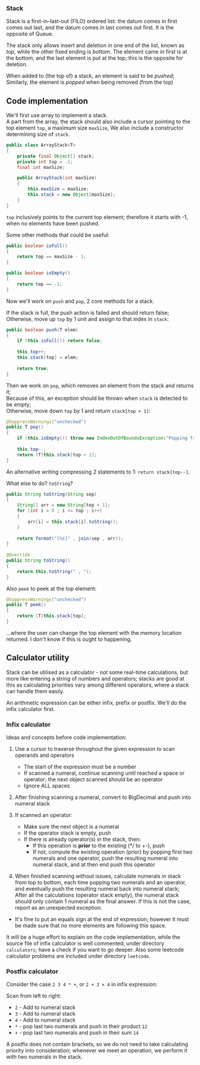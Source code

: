 ### Stack
Stack is a first-in-last-out (FILO) ordered list: the datum comes in first comes out last, and the datum comes in last comes out first. It is the opposite of Queue.

The stack only allows insert and deletion in one end of the list, known as *top*, while the other fixed ending is *bottom*. The element came in first is at the bottom, and the last element is put at the top; this is the opposite for deletion.

When added to (the top of) a stack, an element is said to be *pushed*; Similarly, the element is *popped* when being removed (from the top) 

## Code implementation
We'll first use array to implement a stack.</br>
A part from the array, the stack should also include a cursor pointing to the top element `top`, a maximum size `maxSize`, 
We also include a constructor determining size of `stack`.
```java
public class ArrayStack<T>
{
	private final Object[] stack;
	private int top = -1;
	final int maxSize;

	public ArrayStack(int maxSize)
	{
		this.maxSize = maxSize;
		this.stack = new Object[maxSize];
	}
}
```
`top` inclusively points to the current top element; therefore it starts with -1, when no elements have been pushed.

Some other methods that could be useful:
```java
public boolean isFull()
{
	return top == maxSize - 1;
}

public boolean isEmpty()
{
	return top == -1;
}
```

Now we'll work on `push` and `pop`, 2 core methods for a stack.

If the stack is full, the push action is failed and should return false;</br>
Otherwise, move up `top` by 1 unit and assign to that index in `stack`:
```java
public boolean push(T elem)
{
	if (this.isFull()) return false;
	
	this.top++;
	this.stack[top] = elem;
                                     
	return true;
}
```

Then we work on `pop`, which removes an element from the stack and returns it;</br>
Because of this, an exception should be thrown when `stack` is detected to be empty;</br>
Otherwise, move down `top` by 1 and return `stack[top + 1]`:
```java
@SuppressWarnings("unchecked")
public T pop()
{
	if (this.isEmpty()) throw new IndexOutOfBoundsException("Popping from an empty stack");
                                                                                            
	this.top--;
	return (T)this.stack[top + 1];
}
```

An alternative writing compressing 2 statements to 1: `return stack[top--]`.

What else to do? `toString`?
```java
public String toString(String sep)
{
	String[] arr = new String[top + 1];
	for (int i = 0 ; i <= top ; i++)
	{
		arr[i] = this.stack[i].toString();
	}
                                             
	return format("[%s]" , join(sep , arr));
}
                                             
@Override
public String toString()
{
	return this.toString(" , ");
}
```

Also `peek` to peek at the top element:
```java
@SuppressWarnings("unchecked")
public T peek()
{
	return (T)this.stack[top];
}
```
...where the user can change the top element with the memory location returned. I don't know if this is ought to happening.

## Calculator utility
Stack can be utilised as a calculator - not some real-time calculations, but more like entering a string of numbers and operators;
stacks are good at this as calculating priorities vary among different operators, where a stack can handle them easily.

An arithmetic expression can be either infix, prefix or postfix. We'll do the infix calculator first. 

### Infix calculator
Ideas and concepts before code implementation:
1. Use a cursor to traverse throughout the given expression to scan operands and operators
	* The start of the expression must be a number
	* If scanned a numeral, continue scanning until reached a space or operator; the next object scanned should be an operator
	* Ignore ALL spaces

2. After finishing scanning a numeral, convert to BigDecimal and push into numeral stack

3. If scanned an operator:
	* Make sure the next object is a numeral
	* If the operator stack is empty, push
	* If there is already operator(s) in the stack, then:
		* If this operation is __prior__ to the existing (*/ to +-), push
		* If not, compute the existing operation (prior) by popping first two numerals and one operator, push the resulting numeral into numeral stack, and at then end push this operator

4. When finished scanning without issues, calculate numerals in stack from top to bottom, each time popping two numerals and an operator, and eventually push the resulting numeral back into numeral stack;</br>
After all the calculations (operator stack empty), the numeral stack should only contain 1 numeral as the final answer. If this is not the case, report as an unexpected exception.
* It's fine to put an equals sign at the end of expression; however it must be made sure that no more elements are following this space.

It will be a huge effort to explain on the code implementation, while the source file of infix calculator is well commented, under directory `calculators`; have a check if you want to go deeper.
Also some leetcode calculator problems are included under directory `leetcode`.

### Postfix calculator
Consider the case `2 3 4 * +`, or `2 + 3 × 4` in infix expression:

Scan from left to right:
* `2` - Add to numeral stack
* `3` - Add to numeral stack
* `4` - Add to numeral stack
* `*` - pop last two numerals and push in their product `12`
* `+` - pop last two numerals and push in their sum `14`

A postfix does not contain brackets, so we do not need to take calculating priority into consideration; whenever we meet an operation, we perform it with two numerals in the stack.

